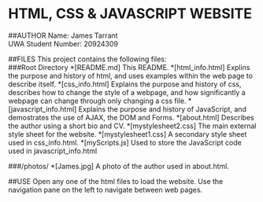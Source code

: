 # HTML, CSS & JAVASCRIPT WEBSITE

##AUTHOR
Name: James Tarrant  
UWA Student Number: 20924309  

##FILES
This project contains the following files:  
###Root Directory
*[README.md] This README. 
*[html_info.html] Explins the purpose and history of html, and uses examples within the web page to describe itself. 
*[css_info.html] Explains the purpose and history of css, describes how to change the style of a webpage, and how significantly a webpage can change through only changing a css file. 
*[javascript_info.html] Explains the purpose and history of JavaScript, and demostrates the use of AJAX, the DOM and Forms. 
*[about.html] Describes the author using a short bio and CV.
*[mystylesheet2.css] The main external style sheet for the website.
*[mystylesheet1.css] A secondary style sheet used in css_info.html. 
*[myScripts.js] Used to store the JavaScript code used in javascript_info.html

###/photos/
*[James.jpg] A photo of the author used in about.html.  

##USE
Open any one of the html files to load the website. Use the navigation pane on the left to navigate between web pages.